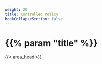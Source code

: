 ```yaml
---
weight: 20
title: Controlled Policy
bookCollapseSection: false
---
```


# {{% param "title" %}}
{{< area_head >}}